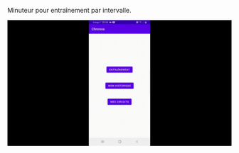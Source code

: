Minuteur pour entraînement par intervalle.



![til](https://github.com/Anthony-Guillaume/Chronos/blob/master/Android%20Chrono%20Demo%201.gif)
